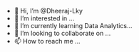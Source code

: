 - 👋 Hi, I’m @Dheeraj-Lky
- 👀 I’m interested in ...
- 🌱 I’m currently learning Data Analytics...
- 💞️ I’m looking to collaborate on ...
- 📫 How to reach me ...

<!---
Dheeraj-Lky/Dheeraj-Lky is a ✨ special ✨ repository because its `README.md` (this file) appears on your GitHub profile.
You can click the Preview link to take a look at your changes.
--->
